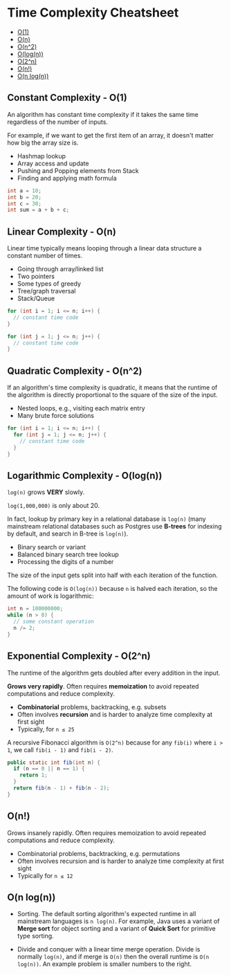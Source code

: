 # Time Complexity Cheatsheet

- [O(1)](#constant-complexity---o1)
- [O(n)](#linear-complexity---on)
- [O(n^2)](#quadratic-complexity---on2)
- [O(log(n))](#logarithmic-complexity---ologn)
- [O(2^n)](#exponential-complexity---o2n)
- [O(n!)](#on)
- [O(n log(n))](#on-logn)

##  Constant Complexity - O(1)

An algorithm has constant time complexity if it takes the same time regardless of the number of inputs.

For example, if we want to get the first item of an array, it doesn't matter how big the array size is.

- Hashmap lookup
- Array access and update
- Pushing and Popping elements from Stack
- Finding and applying math formula

```java
int a = 10;
int b = 20;
int c = 30;
int sum = a + b + c;
```


## Linear Complexity - O(n)

Linear time typically means looping through a linear data structure a constant number of times.

- Going through array/linked list
- Two pointers
- Some types of greedy
- Tree/graph traversal
- Stack/Queue

```java
for (int i = 1; i <= n; i++) {
  // constant time code
}

for (int j = 1; j <= n; j++) {
  // constant time code
}
```


## Quadratic Complexity - O(n^2)

If an algorithm's time complexity is quadratic, it means that the runtime of the algorithm is directly proportional to the square of the size of the input.

- Nested loops, e.g., visiting each matrix entry
- Many brute force solutions

```java
for (int i = 1; i <= n; i++) {
  for (int j = 1; j <= n; j++) {
    // constant time code
  }
}
```


## Logarithmic Complexity - O(log(n))

`log(n)` grows **VERY** slowly.

`log(1,000,000)` is only about 20.

In fact, lookup by primary key in a relational database is `log(n)`
(many mainstream relational databases such as Postgres use **B-trees** for indexing by default, and search in B-tree is `log(n)`).

- Binary search or variant
- Balanced binary search tree lookup
- Processing the digits of a number

The size of the input gets split into half with each iteration of the function.

The following code is `O(log(n))` because `n` is halved each iteration, so the amount of work is logarithmic:

```java
int n = 100000000;
while (n > 0) {
  // some constant operation
  n /= 2;
}
```


## Exponential Complexity - O(2^n)

The runtime of the algorithm gets doubled after every addition in the input.

**Grows very rapidly**. Often requires **memoization** to avoid repeated computations and reduce complexity.

- **Combinatorial** problems, backtracking, e.g. subsets
- Often involves **recursion** and is harder to analyze time complexity at first sight
- Typically, for `n ≤ 25`

A recursive Fibonacci algorithm is `O(2^n)` because for any `fib(i)` where `i > 1`, we call `fib(i - 1)` and `fib(i - 2)`.

```java
public static int fib(int n) {
  if (n == 0 || n == 1) {
    return 1;
  }
  return fib(n - 1) + fib(n - 2);
}
```


## O(n!)

Grows insanely rapidly. Often requires memoization to avoid repeated computations and reduce complexity.

- Combinatorial problems, backtracking, e.g. permutations
- Often involves recursion and is harder to analyze time complexity at first sight
- Typically for `n ≤ 12`


## O(n log(n))

- Sorting. The default sorting algorithm's expected runtime in all mainstream languages is `n log(n)`.
  For example, Java uses a variant of **Merge sort** for object sorting and a variant of **Quick Sort** for primitive type sorting.

- Divide and conquer with a linear time merge operation.
  Divide is normally `log(n)`, and if merge is `O(n)` then the overall runtime is `O(n log(n))`.
  An example problem is smaller numbers to the right.
